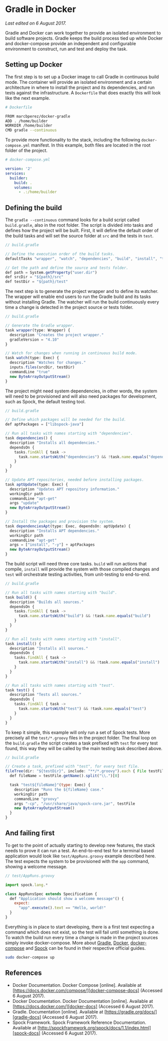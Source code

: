 # Gradle in Docker
*Last edited on 6 August 2017.*

Gradle and Docker can work together to provide an isolated environment to build
software projects. Gradle keeps the build process tied up while Docker and
docker-compose provide an independent and configurable environment to construct,
run and test and deploy the task.

## Setting up Docker

The first step is to set up a Docker image to call Gradle in continuous build
mode. The container will provide an isolated environment and a certain
architecture in where to install the project and its dependencies, and run tests
against the infrastructure. A `Dockerfile` that does exactly this will look like
the next example.

```bash
# Dockerfile

FROM marcbperez/docker-gradle
ADD . /home/builder
WORKDIR /home/builder
CMD gradle --continuous
```

To provide more functionality to the stack, including the following
`docker-compose.yml` manifest. In this example, both files are located in the
root folder of the project.

```yaml
# docker-compose.yml

version: '2'
services:
  builder:
    build: .
    volumes:
      - .:/home/builder
```

## Defining the build

The `gradle --continuous` command looks for a build script called
`build.gradle`, also in the root folder. The script is divided into tasks and
defines how the project will be built. First, it will define the default order
of the build tasks and will set the source folder at `src` and the tests in
`test`.

```javascript
// build.gradle

// Define the execution order of the build tasks.
defaultTasks "wrapper", "watch", "dependencies", "build", "install", "test"

// Get the path and define the source and tests folder.
def path = System.getProperty("user.dir")
def srcDir = "${path}/src"
def testDir = "${path}/test"
```

The next step is to generate the project wrapper and to define its watcher. The
wrapper will enable end users to run the Gradle build and its tasks without
installing Gradle. The watcher will run the build continuously every time a
change is detected in the project source or tests folder.

```javascript
// build.gradle

// Generate the Gradle wrapper.
task wrapper(type: Wrapper) {
  description "Creates the project wrapper."
  gradleVersion = "4.10"
}

// Watch for changes when running in continuous build mode.
task watch(type: Exec) {
  description "Watches for changes."
  inputs.files(srcDir, testDir)
  commandLine "true"
  new ByteArrayOutputStream()
}
```

The project might need system dependencies, in other words, the system will need
to be provisioned and will also need packages for development, such as Spock,
the default testing tool.

```javascript
// build.gradle

// Define which packages will be needed for the build.
def aptPackages = ["libspock-java"]

// Run all tasks with names starting with "dependencies".
task dependencies() {
  description "Installs all dependencies."
  dependsOn {
    tasks.findAll { task ->
      task.name.startsWith("dependencies") && !task.name.equals("dependencies")
    }
  }
}

// Update APT repositories, needed before installing packages.
task aptUpdate(type: Exec) {
  description "Updates APT repository information."
  workingDir path
  commandLine "apt-get"
  args "update"
  new ByteArrayOutputStream()
}

// Install the packages and provision the system.
task dependenciesApt(type: Exec, dependsOn: aptUpdate) {
  description "Installs APT dependencies."
  workingDir path
  commandLine "apt-get"
  args = ["install", "-y"] + aptPackages
  new ByteArrayOutputStream()
}
```

The build script will need three core tasks. `build` will run actions that
compile, `install` will provide the system with those compiled changes and
`test` will orchestrate testing activities, from unit-testing to end-to-end.

```javascript
// build.gradle

// Run all tasks with names starting with "build".
task build() {
  description "Builds all sources."
  dependsOn {
    tasks.findAll { task ->
      task.name.startsWith("build") && !task.name.equals("build")
    }
  }
}

// Run all tasks with names starting with "install".
task install() {
  description "Installs all sources."
  dependsOn {
    tasks.findAll { task ->
      task.name.startsWith("install") && !task.name.equals("install")
    }
  }
}

// Run all tasks with names starting with "test".
task test() {
  description "Tests all sources."
  dependsOn {
    tasks.findAll { task ->
      task.name.startsWith("test") && !task.name.equals("test")
    }
  }
}
```

To keep it simple, this example will only run a set of Spock tests. More
precisely all the `test/*.groovy` files in the project folder. The final loop
on the `build.gradle` the script creates a task prefixed with `test` for every
test found, this way they will be called by the main testing task described
above.

```javascript
// build.gradle

// Create a task, prefixed with "test", for every test file.
fileTree(dir: "${testDir}", include: "**/*.groovy").each { File testFile ->
  def fileName = testFile.getName().split("\\.")[0]

  task "test${fileName}"(type: Exec) {
    description "Runs the ${fileName} case."
    workingDir path
    commandLine "groovy"
    args "-cp", "/usr/share/java/spock-core.jar", testFile
    new ByteArrayOutputStream()
  }
}
```

## And failing first

To get to the point of actually starting to develop new features, the stack
needs to prove it can run a test. An end-to-end test for a terminal based
application would look like `test/AppRuns.groovy` example described here. The
test expects the system to be provisioned with the `app` command, showing a
welcome message.

```javascript
// test/AppRuns.groovy

import spock.lang.*

class AppRunsSpec extends Specification {
  def "Application should show a welcome message"() {
    expect:
      "app".execute().text == "Hello, world!"
  }
}
```

Everything is in place to start developing, there is a first test expecting a
command which does not exist, so the test will fail until something is done. To
watch the build run every time a change is made in the project sources simply
invoke docker-compose. More about [Gradle][gradle-docs], [Docker][docker-docs],
[docker-compose][docker-compose-docs] and [Spock][spock-docs] can be found in
their respective official guides.

```bash
sudo docker-compose up
```

## References

  - Docker Documentation. Docker Compose [online]. Available at
    [https://docs.docker.com/compose/][docker-compose-docs]
    (Accessed 6 August 2017).
  - Docker Documentation. Docker Documentation [online]. Available at
    [https://docs.docker.com/][docker-docs]
    (Accessed 6 August 2017).
  - Gradle. Documentation [online]. Available at
    [https://gradle.org/docs/][gradle-docs]
    (Accessed 6 August 2017).
  - Spock Framework. Spock Framework Reference Documentation. Available at
    [http://spockframework.org/spock/docs/1.1/index.html][spock-docs]
    (Accessed 6 August 2017).

[docker-compose-docs]: https://docs.docker.com/compose/
[docker-docs]: https://docs.docker.com/
[gradle-docs]: https://gradle.org/docs/
[spock-docs]: http://spockframework.org/spock/docs/1.1/index.html
